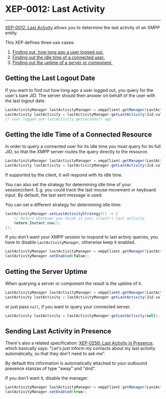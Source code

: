 # XEP-0012: Last Activity
---

[XEP-0012: Last Activity][Last Activity] allows you to determine the last activity of an XMPP entity.

This XEP defines three use cases:

1. [Finding out, how long ago a user logged out.](#lastlogout)
2. [Finding out the idle time of a connected user.](#idletime)
3. [Finding out the uptime of a server or component.](#serveruptime)


## <a name="lastlogout"></a>Getting the Last Logout Date

If you want to find out how long ago a user logged out, you query for the user's bare JID. The server should then answer on behalf of the user with the last logout date.

```java
LastActivityManager lastActivityManager = xmppClient.getManager(LastActivityManager.class);
LastActivity lastActivity = lastActivityManager.getLastActivity(Jid.valueOf("juliet@im.example.com"));
// user logged out lastActivity.getSeconds() ago
```

## <a name="idletime"></a>Getting the Idle Time of a Connected Resource

In order to query a connected user for its idle time you must query for its full JID, so that the XMPP server routes the query directly to the resource.

```java
LastActivityManager lastActivityManager = xmppClient.getManager(LastActivityManager.class);
LastActivity lastActivity = lastActivityManager.getLastActivity(Jid.valueOf("juliet@im.example.com/resource"));
```

If supported by the client, it will respond with its idle time.

You can also set the strategy for determining idle time of your session/client. E.g. you could track the last mouse movement or keyboard input. By default, the last sent message is used.

You can set a different strategy for determining idle time:

```java
lastActivityManager.setLastActivityStrategy(() -> {
    // Return whatever you think is your client's last activity.
    return Instant.now();
});
```

If you don't want your XMPP session to respond to last activiy queries, you have to disable `LastActivityManager`, otherwise keep it enabled.

```java
LastActivityManager lastActivityManager = xmppClient.getManager(LastActivityManager.class);
lastActivityManager.setEnabled(false);
```

## <a name="serveruptime"></a>Getting the Server Uptime

When querying a server or component the result is the uptime of it.

```java
LastActivityManager lastActivityManager = xmppClient.getManager(LastActivityManager.class);
LastActivity lastActivity = lastActivityManager.getLastActivity(Jid.valueOf("im.example.com"));
```

or just pass `null`, if you want to query your connected server.

```java
LastActivity lastActivity = lastActivityManager.getLastActivity(null);
```

## Sending Last Activity in Presence

There's also a related specification: [XEP-0256: Last Activity in Presence][Last Activity in Presence], which basically says:
"Let's just inform my contacts about my last activity automatically, so that they don't need to ask me".

By default this information is automatically attached to your outbound presence stanzas of type "away" and "dnd".

If you don't want it, disable the manager:

```java
LastActivityManager lastActivityManager = xmppClient.getManager(LastActivityManager.class);
lastActivityManager.setEnabled(true);
```

[Last Activity]: http://xmpp.org/extensions/xep-0012.html "XEP-0012: Last Activity"
[Last Activity in Presence]: http://xmpp.org/extensions/xep-0256.html "XEP-0256: Last Activity in Presence"